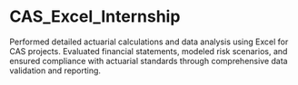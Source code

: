 # CAS_Excel_Internship
Performed detailed actuarial calculations and data analysis using Excel for CAS projects. Evaluated financial statements, modeled risk scenarios, and ensured compliance with actuarial standards through comprehensive data validation and reporting.
